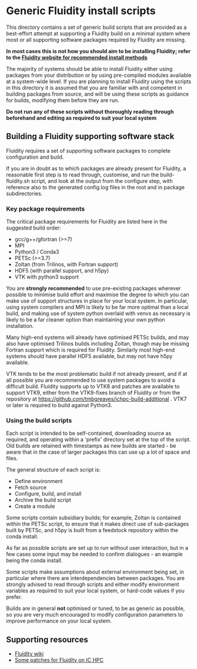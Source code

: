 # Generic Fluidity install scripts

This directory contains a set of generic build scripts that are provided as a best-effort
attempt at supporting a Fluidity build on a minimal system where most or all supporting
software packages required by Fluidity are missing.

**In most cases this is not how you should aim to be installing Fluidity; refer to the 
[Fluidity website for recommended install methods](https://fluidityproject.github.io/get-fluidity.html)**

The majority of systems should be able to install Fluidity either using packages from your
distribution or by using pre-compiled modules available at a system-wide level. If you are
planning to install Fluidity using the scripts in this directory it is assumed that you are
familiar with and competent in building packages from source, and will be using these scripts
as guidance for builds, modifying them before they are run.

**Do not run any of these scripts without thoroughly reading through beforehand and editing
as required to suit your local system**

## Building a Fluidity supporting software stack

Fluidity requires a set of supporting software packages to complete configuration and build.

If you are in doubt as to which packages are already present for Fluidity, a reasonable first
step is to read through, customise, and run the build-fluidity.sh script, and look at the output
from the configure step, with reference also to the generated config.log files in the root and
in package subdirectories.

### Key package requirements

The critical package requirements for Fluidity are listed here in the suggested build order:

* gcc/g++/gfortran (>=7)
* MPI 
* Python3 / Conda3
* PETSc (>=3.7)
* Zoltan (from Trilinos, with Fortran support)
* HDF5 (with parallel support, and h5py)
* VTK with python3 support

You are **strongly recommended** to use pre-existing packages wherever possible to minimise 
build effort and maximise the degree to which you can make use of support structures in place
for your local system. In particular, using system compilers and MPI is likely to be far more
optimal than a local build, and making use of system python overlaid with venvs as necessary
is likely to be a far cleaner option than maintaining your own python installation. 

Many high-end systems will already have optimised PETSc builds, and may also have optimised
Trilinos builds including Zoltan, though may be missing Fortran support which is required for
Fluidity. Similarly most high-end systems should have parallel HDF5 available, but may not 
have h5py available.

VTK tends to be the most problematic build if not already present, and if at all possible you
are recommended to use system packages to avoid a difficult build. Fluidity supports up to VTK8
and patches are available to support VTK9, either from the VTK9-fixes branch of Fluidity or from
the repository at https://github.com/tmbgreaves/ichpc-build-additional . VTK7 or later is required
to build against Python3.

### Using the build scripts

Each script is intended to be self-contained, downloading source as required, and operating within
a 'prefix' directory set at the top of the script. Old builds are retained with timestamps as new
builds are started - be aware that in the case of larger packages this can use up a lot of space 
and files. 

The general structure of each script is:

* Define environment
* Fetch source
* Configure, build, and install
* Archive the build script
* Create a module

Some scripts contain subsidiary builds; for example, Zoltan is contained within the PETSc script,
to ensure that it makes direct use of sub-packages built by PETSc, and h5py is built from a
feedstock repository within the conda install.

As far as possible scripts are set up to run without user interaction, but in a few cases some
input may be needed to confirm dialogues - an example being the conda install.

Some scripts make assumptions about external environment being set, in particular where there are
interdependencies between packages. You are strongly advised to read through scripts and either
modify environment variables as required to suit your local system, or hard-code values if you 
prefer.

Builds are in general **not** optimised or tuned, to be as generic as possible, so you are very
much encouraged to modify configuration parameters to improve performance on your local system.

## Supporting resources

* [Fluidity wiki](https://github.com/FluidityProject/fluidity/wiki)
* [Some patches for Fluidity on IC HPC](https://github.com/tmbgreaves/ichpc-build-additional)
